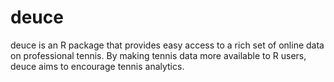 deuce
=====

deuce is an R package that provides easy access to a rich set of online data on professional tennis. By making tennis data more available to R users, deuce aims to encourage tennis analytics.
